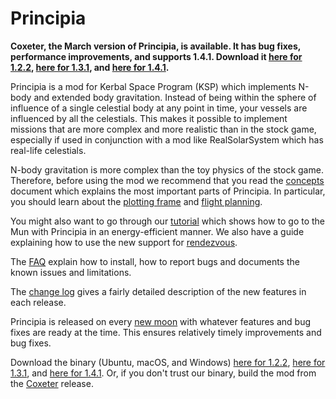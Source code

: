 # Principia

**Coxeter, the March version of Principia, is available.  It has bug fixes, performance improvements, and supports 1.4.1.  Download it [here for 1.2.2](https://goo.gl/MGmmwQ), [here for 1.3.1](https://goo.gl/f4m41R), and [here for 1.4.1](https://goo.gl/QuWbvN).**	

Principia is a mod for Kerbal Space Program (KSP) which implements N-body and extended body gravitation.  Instead of being within the sphere of influence of a single celestial body at any point in time, your vessels are influenced by all the celestials.  This makes it possible to implement missions that are more complex and more realistic than in the stock game, especially if used in conjunction with a mod like RealSolarSystem which has real-life celestials.

N-body gravitation is more complex than the toy physics of the stock game.  Therefore, before using the mod we recommend that you read the [concepts](https://github.com/mockingbirdnest/Principia/wiki/Concepts) document which explains the most important parts of Principia.  In particular, you should learn about the [plotting frame](https://github.com/mockingbirdnest/Principia/wiki/Concepts#plotting-frame) and [flight planning](https://github.com/mockingbirdnest/Principia/wiki/Concepts#flight-planning).

You might also want to go through our
[tutorial](https://github.com/mockingbirdnest/Principia/wiki/A-guide-to-going-to-the-Mun-with-Principia) which shows how 
to go to the Mun with Principia in an energy-efficient manner.  We also have a guide explaining how to use the new support for [rendezvous](https://github.com/mockingbirdnest/Principia/wiki/A-guide-to-performing-low-orbit-rendezvous).

The [FAQ](https://github.com/mockingbirdnest/Principia/wiki/Installing,-reporting-bugs,-and-frequently-asked-questions) explain how to install, how to report bugs and documents the known issues and limitations.

The [change log](https://github.com/mockingbirdnest/Principia/wiki/Change-Log) gives a fairly detailed description of the new features in each release.

Principia is released on every [new moon](https://en.wikipedia.org/wiki/New_moon) with whatever features and bug fixes are ready at the time.  This ensures relatively timely improvements and bug fixes.

Download the binary (Ubuntu, macOS, and Windows) [here for 1.2.2](https://goo.gl/MGmmwQ), [here for 1.3.1](https://goo.gl/f4m41R), and [here for 1.4.1](https://goo.gl/QuWbvN).  Or, if you don't trust our binary, build the mod from the [Coxeter](https://github.com/mockingbirdnest/Principia/releases/tag/2018031713-Coxeter) release.
